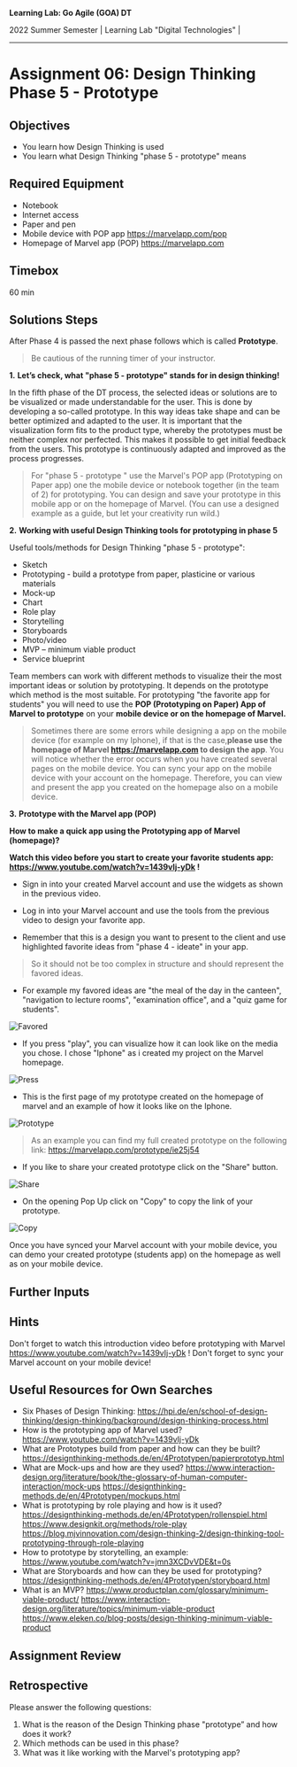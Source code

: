 <!--- Learning Lab: "Digital Technologies" GOA DT
Author: Mert Ünal 		Date: 2022  

-->



**Learning Lab: Go Agile (GOA) DT**   

2022 Summer Semester | Learning Lab "Digital Technologies" |  

***

# Assignment 06: Design Thinking Phase 5 - Prototype

## Objectives
- You learn how Design Thinking is used
- You learn what Design Thinking "phase 5 - prototype" means

## Required Equipment
- Notebook
- Internet access
- Paper and pen
- Mobile device with POP app <https://marvelapp.com/pop>
- Homepage of Marvel app (POP) <https://marvelapp.com>


## Timebox

60 min

## Solutions Steps

After Phase 4 is passed the next phase follows which is called **Prototype**. 


> Be cautious of the running timer of your instructor. 


**1.**  **Let’s check, what "phase 5 - prototype" stands for in design thinking!**

In the fifth phase of the DT process, the selected ideas or solutions are to be visualized or made understandable for the user. 
This is done by developing a so-called prototype. In this way ideas take shape and can be better optimized and adapted to the user. 
It is important that the visualization form fits to the product type, whereby the prototypes must be neither complex nor perfected. 
This makes it possible to get initial feedback from the users. This prototype is continuously adapted and improved as the process progresses. 



>For "phase 5 - prototype " use the Marvel's POP app (Prototyping on Paper app) one the mobile device or notebook together (in the team of 2) for prototyping. You can design and save your prototype in this mobile app or on the homepage of Marvel. (You can use a designed example as a guide, but let your creativity run wild.)


**2.**  **Working with useful Design Thinking tools for prototyping in phase 5**

Useful tools/methods for Design Thinking "phase 5 - prototype":

* Sketch
* Prototyping - build a prototype from paper, plasticine or various materials
* Mock-up
* Chart
* Role play
* Storytelling
* Storyboards
* Photo/video
* MVP – minimum viable product
* Service blueprint



Team members can work with different methods to visualize their the most important ideas or solution by prototyping. It depends on the prototype which method is the most suitable.
For prototyping "the favorite app for students" you will need to use the **POP (Prototyping on Paper) App of Marvel to prototype** on your **mobile device or on the homepage of Marvel.**


>Sometimes there are some errors while designing a app on the mobile device (for example on my Iphone), if that is the case,**please use the homepage of Marvel <https://marvelapp.com> to design the app**. You will notice whether the error occurs when you have created several pages on the mobile device. 
You can sync your app on the mobile device with your account on the homepage. 
Therefore, you can view and present the app you created on the homepage also on a mobile device.



**3.** **Prototype with the Marvel app (POP)**


**How to make a quick app using the Prototyping app of Marvel (homepage)?**

**Watch this video before you start to create your favorite students app:** **<https://www.youtube.com/watch?v=1439vIj-yDk> !**


* Sign in into your created Marvel account and use the widgets as shown in the previous video.

* Log in into your Marvel account and use the tools from the previous video to design your favorite app.

* Remember that this is a design you want to present to the client and use highlighted favorite ideas from "phase 4 - ideate" in your app.

> So it should not be too complex in structure and should represent the favored ideas.


* For example my favored ideas are "the meal of the day in the canteen", "navigation to lecture rooms", "examination office", and a "quiz game for students".

![Favored](/Phase_5_Prototype_Screenshots/00_Favored_ideas.PNG)

* If you press "play", you can visualize how it can look like on the media you chose. I chose "Iphone" as i created my project on the Marvel homepage.

![Press](/Phase_5_Prototype_Screenshots/02_Press_Play.PNG)

* This is the first page of my prototype created on the homepage of marvel and an example of how it looks like on the Iphone.

![Prototype](/Phase_5_Prototype_Screenshots/01_Prototype_on_Iphone.PNG)

> As an example you can find my full created prototype on the following link: <https://marvelapp.com/prototype/ie25j54>

* If you like to share your created prototype click on the "Share" button.

![Share](/Phase_5_Prototype_Screenshots/03_Share.PNG)

* On the opening Pop Up click on "Copy" to copy the link of your prototype.

![Copy](/Phase_5_Prototype_Screenshots/03_Share_and_copy_02.PNG)

Once you have synced your Marvel account with your mobile device, you can demo your created prototype (students app) on the homepage as well as on your mobile device. 



## Further Inputs

## Hints

Don't forget to watch this introduction video before prototyping with Marvel <https://www.youtube.com/watch?v=1439vIj-yDk> !
Don't forget to sync your Marvel account on your mobile device!


## Useful Resources for Own Searches

- Six Phases of Design Thinking: <https://hpi.de/en/school-of-design-thinking/design-thinking/background/design-thinking-process.html>
- How is the prototyping app of Marvel used? <https://www.youtube.com/watch?v=1439vIj-yDk>
- What are Prototypes build from paper and how can they be built? <https://designthinking-methods.de/en/4Prototypen/papierprototyp.html>
- What are Mock-ups and how are they used? <https://www.interaction-design.org/literature/book/the-glossary-of-human-computer-interaction/mock-ups> <https://designthinking-methods.de/en/4Prototypen/mockups.html>
- What is prototyping by role playing and how is it used? <https://designthinking-methods.de/en/4Prototypen/rollenspiel.html>
<https://www.designkit.org/methods/role-play> <https://blog.mjvinnovation.com/design-thinking-2/design-thinking-tool-prototyping-through-role-playing>
- How to prototype by storytelling, an example: <https://www.youtube.com/watch?v=jmn3XCDvVDE&t=0s>
- What are Storyboards and how can they be used for prototyping? <https://designthinking-methods.de/en/4Prototypen/storyboard.html>
- What is an MVP? <https://www.productplan.com/glossary/minimum-viable-product/> <https://www.interaction-design.org/literature/topics/minimum-viable-product> <https://www.eleken.co/blog-posts/design-thinking-minimum-viable-product>



## Assignment Review

## Retrospective
Please answer the following questions: 

1. What is the reason of the Design Thinking phase "prototype” and how does it work?
2. Which methods can be used in this phase?
3. What was it like working with the Marvel's prototyping app?
